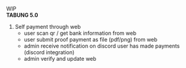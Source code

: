 WIP <br>
**TABUNG 5.0**
1. Self payment through web
   - user scan qr / get bank information from web
   - user submit proof payment as file (pdf/png) from web
   - admin receive notification on discord user has made payments (discord integration)
   - admin verify and update web
